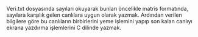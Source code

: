 Veri.txt dosyasında sayıları okuyarak bunları öncelikle matris formatında, sayılara 
karşılık gelen canlılara uygun olarak yazmak. Ardından verilen bilgilere göre bu canlıların 
birbirlerini yeme işlemini yapıp son kalan canlıyı ekrana yazdırma işlemlerini C dilinde 
yazmak.
